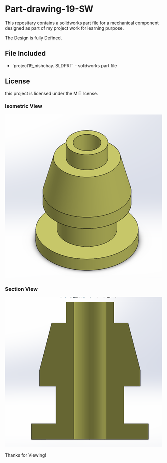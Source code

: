# Part-drawing-19-SW
This repositary contains a solidworks part file for a mechanical component designed as part of my project work for learning purpose. 

The Design is fully Defined.



## File Included
- 'project19_nishchay.  SLDPRT' -
solidworks part file
## License
this project is licensed under the MIT license.

### Isometric View
![Isometric View](19a.png)

### Section View
![Section View](19b.png)

Thanks for Viewing!

